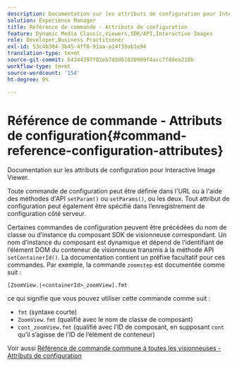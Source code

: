 ```yaml
---
description: Documentation sur les attributs de configuration pour Interactive Image Viewer.
solution: Experience Manager
title: Référence de commande - Attributs de configuration
feature: Dynamic Media Classic,Viewers,SDK/API,Interactive Images
role: Developer,Business Practitioner
exl-id: 53c4b304-3b45-4ff0-91aa-a14f39ab1e94
translation-type: tm+mt
source-git-commit: b4344397f82eb7d2d61020909f4acc7fddea210b
workflow-type: tm+mt
source-wordcount: '154'
ht-degree: 0%

---
```


# Référence de commande - Attributs de configuration{#command-reference-configuration-attributes}

Documentation sur les attributs de configuration pour Interactive Image Viewer.

Toute commande de configuration peut être définie dans l&#39;URL ou à l&#39;aide des méthodes d&#39;API `setParam()` ou `setParams()`, ou les deux. Tout attribut de configuration peut également être spécifié dans l’enregistrement de configuration côté serveur.

Certaines commandes de configuration peuvent être précédées du nom de classe ou d’instance du composant SDK de visionneuse correspondant. Un nom d’instance du composant est dynamique et dépend de l’identifiant de l’élément DOM du conteneur de visionneuse transmis à la méthode API `setContainerId()`. La documentation contient un préfixe facultatif pour ces commandes. Par exemple, la commande `zoomstep` est documentée comme suit :

`[ZoomView.|<containerId>_zoomView].fmt`

ce qui signifie que vous pouvez utiliser cette commande comme suit :

* `fmt` (syntaxe courte)
* `ZoomView.fmt` (qualifié avec le nom de classe de composant)
* `cont_zoomView.fmt` (qualifié avec l’ID de composant, en supposant  `cont` qu’il s’agisse de l’ID de l’élément de conteneur)

Voir aussi [Référence de commande commune à toutes les visionneuses - Attributs de configuration](../../../r-html5-viewer-20-cmdref-configattrib/r-html5-viewer-20-cmdref-configattrib.md#concept-850e0f2c49b949deb7cfbfd330d329bd)

